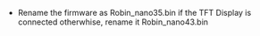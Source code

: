 - Rename the firmware as Robin_nano35.bin if the TFT Display is connected
otherwhise, rename it Robin_nano43.bin

